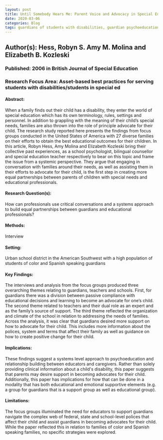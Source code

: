 ```yaml
---
layout: post
title: Until Somebody Hears Me: Parent Voice and Advocacy in Special Educational decision making
date: 2020-03-06
categories: Blog
tags: guardians of students with disabilities, guardian psychoeducation 
---
```


## Author(s): Hess, Robyn S. Amy M. Molina and Elizabeth B. Kozleski

### Published: 2006 in British Journal of Special Education 

### Research Focus Area: Asset-based best practices for serving students with disabilities/students in special ed

#### Abstract:
When a family finds out their child has a disability, they enter the world of special education which has its own terminology, rules, settings and personnel. In addition to grappling with the meaning of their child’s special needs, families are also thrown into the role of principle advocate for their child. The research study reported here presents the findings from focus groups conducted in the United States of America with 27 diverse families on their efforts to obtain the best educational outcomes for their children. In this article, Robyn Hess, Amy Molina and Elizabeth Kozleski bring their collective past experiences, as a school psychologist, bilingual counsellor and special education teacher respectively to bear on this topic and frame the issue from a systemic perspective. They argue that engaging in conversation with families around their needs, as well as assisting them in their efforts to advocate for their child, is the first step in creating more equal partnerships between parents of children with special needs and educational professionals.


#### Research Question(s):
How can professionals use critical conversations and a systems approach to build equal partnerships between guardians and educational professionals?


#### Methods:
Interview


#### Setting:
Urban school district in the American Southwest with a high population of students of color and Spanish speaking guardians 


#### Key Findings:
The interviews and analysis from the focus groups produced three overarching themes relating to guardians, teachers and schools. First, for guardians there was a division between passive compliance with educational decisions and learning to become an advocate for one’s child. The second theme related to teachers and their dual role as an expert and as the family’s source of support. The third theme reflected the organization and climate of the school in relation to addressing the needs of families. Across the analysis, it was clear that guardians desired more support on how to advocate for their child. This includes more information about the polices, system and terms that affect their family as well as guidance on how to create positive change for their child.  


#### Implications:
These findings suggest a systems level approach to psychoeducation and relationship building between educators and caregivers. Rather than solely providing clinical information about a child's disability, this paper suggests that parents may desire support in becoming advocates for their child. Additionally, this paper has implications for how that can be done in a modality that has  both educational and emotional supportive elements (e.g. a group for guardians that is a support group as well as educational group).


#### Limitations:
The focus groups illuminated the need for educators to support guardians navigate the complex web of federal, state and school-level polices that affect their child and assist guardians in becoming advocates for their child. While the paper reflected this in relation to families of color and Spanish speaking families, no specific strategies were explored. 


